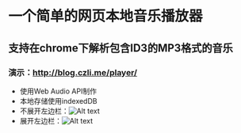 # 一个简单的网页本地音乐播放器
## 支持在chrome下解析包含ID3的MP3格式的音乐
### 演示：http://blog.czli.me/player/
* 使用Web Audio API制作
* 本地存储使用indexedDB
* 不展开左边栏：![Alt text](http://spnews.qiniudn.com/效果图不带左边栏.png "不展开左边栏")
* 展开左边栏：![Alt text](http://spnews.qiniudn.com/效果图带左边栏.png "展开左边栏")